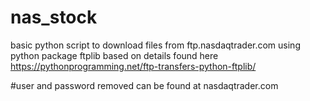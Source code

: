 # nas_stock
basic python script to download files from ftp.nasdaqtrader.com
using python package ftplib
based on details found here https://pythonprogramming.net/ftp-transfers-python-ftplib/

#user and password removed can be found at nasdaqtrader.com
